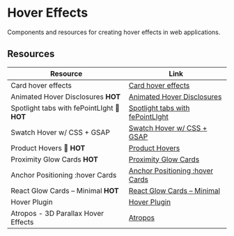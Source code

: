 # Hover Effects

Components and resources for creating hover effects in web applications.

## Resources

| Resource | Link |
|---|---|
| Card hover effects | [Card hover effects](https://codepen.io/redstapler/pen/wRmYQo) |
| Animated Hover Disclosures **HOT** | [Animated Hover Disclosures](https://codepen.io/jh3y/pen/XJWNMOO) |
| Spotlight tabs with fePointLIght 🤙 **HOT** | [Spotlight tabs with fePointLIght](https://codepen.io/jh3y/pen/bNGvmdR) |
| Swatch Hover w/ CSS + GSAP | [Swatch Hover w/ CSS + GSAP](https://codepen.io/jh3y/pen/mybQbMW) |
| Product Hovers 🤙 **HOT** | [Product Hovers](https://codepen.io/jh3y/pen/bNbGZVq) |
| Proximity Glow Cards **HOT** | [Proximity Glow Cards](https://codepen.io/jh3y/pen/QWYPaax) |
| Anchor Positioning :hover Cards | [Anchor Positioning :hover Cards](https://codepen.io/jh3y/pen/MWLyGxo) |
| React Glow Cards – Minimal **HOT** | [React Glow Cards – Minimal](https://codepen.io/jh3y/pen/WNmQXyE) |
| Hover Plugin | [Hover Plugin](https://github.com/IanLunn/Hover) |
| Atropos - 3D Parallax Hover Effects | [Atropos](https://atroposjs.com/) | 